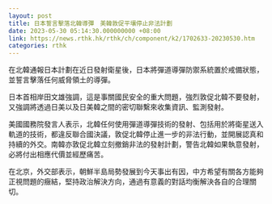 ```yaml
---
layout: post
title: 日本誓言擊落北韓導彈　美韓敦促平壤停止非法計劃
date: 2023-05-30 05:14:30.000000000 +08:00
link: https://news.rthk.hk/rthk/ch/component/k2/1702633-20230530.htm
categories: rthk
---
```


在北韓通報日本計劃在近日發射衛星後，日本將彈道導彈防禦系統置於戒備狀態，並誓言擊落任何威脅領土的導彈。

日本首相岸田文雄強調，這是事關國民安全的重大問題，強烈敦促北韓不要發射，又強調將透過日美以及日美韓之間的密切聯繫來收集資訊、監測發射。

美國國務院發言人表示，北韓任何使用彈道導彈技術的發射、包括用於將衛星送入軌道的技術，都違反聯合國決議，敦促北韓停止進一步的非法行動，並開展認真和持續的外交。南韓亦敦促北韓立刻撤銷非法的發射計劃，警告北韓如果執意發射，必將付出相應代價並經歷痛苦。

在北京，外交部表示，朝鮮半島局勢發展到今天事出有因，中方希望有關各方能夠正視問題的癥結，堅持政治解決方向，通過有意義的對話均衡解決各自的合理關切。

